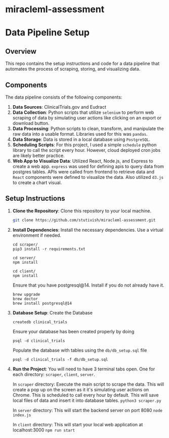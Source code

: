 # miracleml-assessment

# Data Pipeline Setup

## Overview
This repo contains the setup instructions and code for a data pipeline that automates the process of scraping, storing, and visualizing data.

## Components
The data pipeline consists of the following components:
1. **Data Sources**: ClinicalTrials.gov and Eudract
2. **Data Collection**: Python scripts that utilize `selenium` to perform web scraping of data by simulating user actions like clicking on an export or download button. 
3. **Data Processing**: Python scripts to clean, transform, and manipulate the raw data into a usable format. Libraries used for this was `pandas`.
4. **Data Storage**: Data is stored in a local database using `PostgreSQL`.
5. **Scheduling Scripts**: For this project, I used a simple `schedule` python library to call the script every hour. However, cloud deployed cron jobs are likely better practice.
6. **Web App to Visualize Data**: Utilized React, Node.js, and Express to create a web app. `express` was used for defining apis to query data from postgres tables. APIs were called from frontend to retrieve data and `React` components were defined to visualize the data. Also utilized `d3.js` to create a chart visual.

## Setup Instructions
1. **Clone the Repository**: Clone this repository to your local machine.
    ```bash
    git clone https://github.com/stutivish/miracleml-assessment.git
    ```
2. **Install Dependencies**: Install the necessary dependencies. Use a virtual environment if needed.
    ```
    cd scraper/
    pip3 install -r requirements.txt
    ```

    ```
    cd server/
    npm install
    ```

    ```
    cd client/
    npm install
    ```

    Ensure that you have postgresql@14. Install if you do not already have it.
    ```
    brew upgrade
    brew doctor
    brew install postgresql@14
    ```
3. **Database Setup**:
    Create the Database
    ```
    createdb clinical_trials
    ```

    Ensure your database has been created properly by doing
    ```
    psql -d clinical_trials
    ```

    Populate the database with tables using the `db/db_setup.sql` file
    ```
    psql -d clinical_trials -f db/db_setup.sql 
    ```

4. **Run the Project**: 
    You will need to have 3 terminal tabs open. One for each directory: `scraper`, `client`, `server`.

    In `scraper` directory:
    Execute the main script to scrape the data. This will create a pop up on the screen as it it's simulating user actions on Chrome. This is scheduled to call every hour by default. This will save local files of data and insert it into database tables.
        ```
        python3 scraper.py
        ```

    In `server` directory: 
    This will start the backend server on port 8080
        ```
        node index.js
        ```
    
    In `client` directory: 
    This will start your local web application at localhost:3000
        ```
        npm run start
        ```

